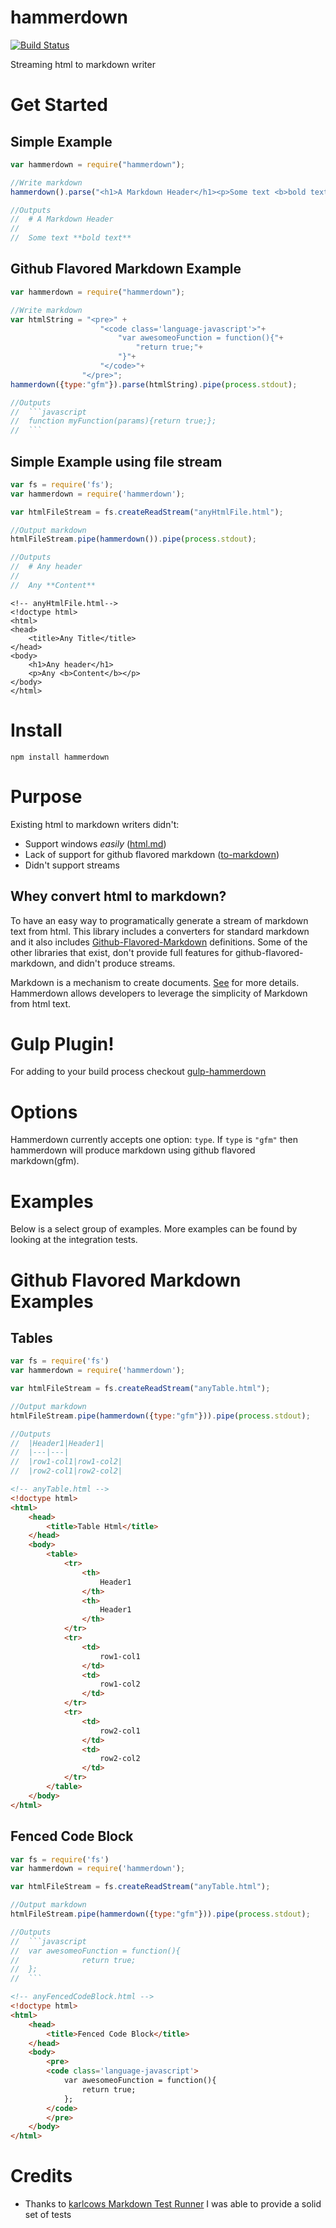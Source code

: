 hammerdown
==========

[![Build Status](https://travis-ci.org/tjchaplin/hammerdown.png?branch=master)](https://travis-ci.org/tjchaplin/hammerdown)

Streaming html to markdown writer

# Get Started

## Simple Example

```javascript
var hammerdown = require("hammerdown");

//Write markdown
hammerdown().parse("<h1>A Markdown Header</h1><p>Some text <b>bold text</b></p>").pipe(process.stdout);

//Outputs
//	# A Markdown Header
//
//	Some text **bold text**
```

## Github Flavored Markdown Example

```javascript
var hammerdown = require("hammerdown");

//Write markdown
var htmlString = "<pre>" +
					"<code class='language-javascript'>"+
						"var awesomeoFunction = function(){"+
							"return true;"+
						"}"+
					"</code>"+
				"</pre>";
hammerdown({type:"gfm"}).parse(htmlString).pipe(process.stdout);

//Outputs
//  ```javascript
//	function myFunction(params){return true;};
//	```
```

## Simple Example using file stream

```javascript
var fs = require('fs');
var hammerdown = require('hammerdown');

var htmlFileStream = fs.createReadStream("anyHtmlFile.html");

//Output markdown
htmlFileStream.pipe(hammerdown()).pipe(process.stdout);

//Outputs
//  # Any header	
//  
//  Any **Content**
```

```
<!-- anyHtmlFile.html-->
<!doctype html>
<html>
<head>
	<title>Any Title</title>
</head>
<body>
	<h1>Any header</h1>
	<p>Any <b>Content</b></p>
</body>
</html>
```

# Install

```
npm install hammerdown
```

# Purpose 

Existing html to markdown writers didn't:
* Support windows *easily* ([html.md](https://github.com/neocotic/html.md))
* Lack of support for github flavored markdown ([to-markdown](https://github.com/domchristie/to-markdown))
* Didn't support streams 

## Whey convert html to markdown?

To have an easy way to programatically generate a stream of markdown text from html.  This library includes a converters for standard markdown and it also includes [Github-Flavored-Markdown](https://help.github.com/articles/github-flavored-markdown) definitions.  Some of the other libraries that exist, don't provide full features for github-flavored-markdown, and didn't produce streams.

Markdown is a mechanism to create documents. [See](http://daringfireball.net/projects/markdown/) for more details.  Hammerdown allows developers to leverage the simplicity of Markdown from html text.

# Gulp Plugin!

For adding to your build process checkout [gulp-hammerdown](https://github.com/tjchaplin/gulp-hammerdown)

# Options

Hammerdown currently accepts one option: `type`.  If `type` is `"gfm"` then hammerdown will produce markdown using github flavored markdown(gfm).

# Examples

Below is a select group of examples.  More examples can be found by looking at the integration tests.

# Github Flavored Markdown Examples

## Tables
```javascript
var fs = require('fs')
var hammerdown = require('hammerdown');

var htmlFileStream = fs.createReadStream("anyTable.html");

//Output markdown
htmlFileStream.pipe(hammerdown({type:"gfm"})).pipe(process.stdout);

//Outputs
//  |Header1|Header1|
//  |---|---|
//  |row1-col1|row1-col2|
//  |row2-col1|row2-col2|
```

```html
<!-- anyTable.html -->
<!doctype html>
<html>
	<head>
		<title>Table Html</title>
	</head>
	<body>
		<table>
			<tr>
				<th>
					Header1
				</th>
				<th>
					Header1
				</th>
			</tr>
			<tr>
				<td>
					row1-col1
				</td>
				<td>
					row1-col2
				</td>
			</tr>
			<tr>
				<td>
					row2-col1
				</td>
				<td>
					row2-col2
				</td>
			</tr>
		</table>
	</body>
</html>
```

## Fenced Code Block
```javascript
var fs = require('fs')
var hammerdown = require('hammerdown');

var htmlFileStream = fs.createReadStream("anyTable.html");

//Output markdown
htmlFileStream.pipe(hammerdown({type:"gfm"})).pipe(process.stdout);

//Outputs
//  ```javascript
//  var awesomeoFunction = function(){
//				return true;
//	};
//  ```
```

```html
<!-- anyFencedCodeBlock.html -->
<!doctype html>
<html>
	<head>
		<title>Fenced Code Block</title>
	</head>
	<body>
		<pre>
		<code class='language-javascript'>
			var awesomeoFunction = function(){
				return true;
			};
		</code>
		</pre>
	</body>
</html>
```

# Credits

* Thanks to [karlcows Markdown Test Runner](https://github.com/karlcow/markdown-testsuite) I was able to provide a solid set of tests
